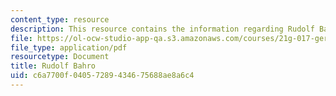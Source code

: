 ```yaml
---
content_type: resource
description: This resource contains the information regarding Rudolf Bahro.
file: https://ol-ocw-studio-app-qa.s3.amazonaws.com/courses/21g-017-germany-and-its-european-context-fall-2002/c6a7700f04057289434675688ae8a6c4_MIT21G_017F02_lec_8_2.pdf
file_type: application/pdf
resourcetype: Document
title: Rudolf Bahro
uid: c6a7700f-0405-7289-4346-75688ae8a6c4
---
```

